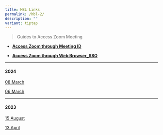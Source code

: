 ```yaml
---
title: HBL Links
permalink: /hbl-2/
description: ""
variant: tiptap
---
```

<blockquote>
<p>Guides to Access Zoom Meeting</p>
</blockquote>
<ul data-tight="true" class="tight">
<li>
<p><strong><a href="/files/Access_Zoom_through_Meeting_ID.pdf" rel="noopener noreferrer nofollow" target="_blank">Access Zoom through Meeting ID</a></strong>
</p>
</li>
<li>
<p><strong><a href="/files/Access_Zoom_through_Web_Browser_SSO.pdf" rel="noopener noreferrer nofollow" target="_blank">Access Zoom through Web Browser_SSO</a></strong>
</p>
</li>
</ul>
<hr>
<h4><strong>2024</strong></h4>
<p><a href="/hbl-links-for-8-march-2024/" rel="noopener" target="_blank">08 March</a>
</p>
<p><a href="/hbl-links-for-6-march-2024/" rel="noopener" target="_blank">06 March</a>
</p>
<hr>
<h4><strong>2023</strong></h4>
<p><a href="/hbl-links-for-15-august-2023/" rel="noopener" target="_blank">15 August</a>
</p>
<p><a href="/hbl-links-for-13-april-2023/" rel="noopener" target="_blank">13 April</a>
</p>